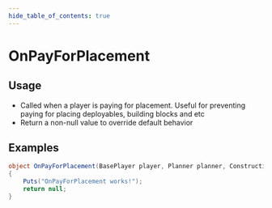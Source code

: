 ```yaml
---
hide_table_of_contents: true
---
```


# OnPayForPlacement

## Usage

* Called when a player is paying for placement. Useful for preventing paying for placing deployables, building blocks and etc
* Return a non-null value to override default behavior

## Examples

```csharp title=""
object OnPayForPlacement(BasePlayer player, Planner planner, Construction construction)
{
    Puts("OnPayForPlacement works!");
    return null;
}
```

